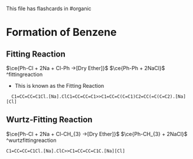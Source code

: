 This file has flashcards in #organic
# Formation of Benzene

## Fitting Reaction
$\ce{Ph-Cl + 2Na + Cl-Ph ->[Dry Ether]}$<!----> $\ce{Ph-Ph + 2NaCl}$ ^fittingreaction
<!--SR:!2025-02-05,4,270-->
- This is known as the Fitting Reaction
 ```smiles
   C1=CC=CC=C1Cl.[Na].ClC1=CC=CC=C1>>C1=CC=C(C=C1)C2=CC(=C(C=C2).[Na][Cl]
   ```

## Wurtz-Fitting Reaction

$\ce{Ph-Cl + 2Na + Cl-CH_{3} ->[Dry Ether]}$<!----> $\ce{Ph-CH_{3} + 2NaCl}$ ^wurtzfittingreaction
<!--SR:!2025-02-05,4,270-->
```smiles
C1=CC=CC=C1Cl.[Na].ClC>>C1=CC=CC=C1C.[Na][Cl]
```
